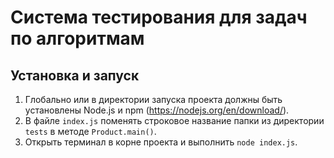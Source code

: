 # Система тестирования для задач по алгоритмам

## Установка и запуск
1. Глобально или в директории запуска проекта должны быть установлены Node.js и npm (https://nodejs.org/en/download/).
2. В файле ```index.js``` поменять строковое название папки из директории ```tests``` в методе ```Product.main()```.
3. Открыть терминал в корне проекта и выполнить ```node index.js```.